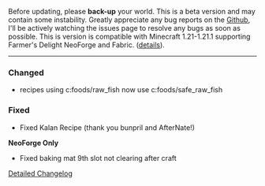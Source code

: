 Before updating, please **back-up** your world. This is a beta version and
may contain some instability. Greatly appreciate any bug reports on the
[Github](https://github.com/ChefMooon/ubes-delight/issues), I'll be
actively watching the issues page to resolve any bugs as soon as possible.
This is version is compatible with Minecraft 1.21-1.21.1 supporting Farmer's Delight
NeoForge and Fabric.
([details](https://github.com/ChefMooon/ubes-delight/wiki#compatible-versions)).

***

### Changed
- recipes using c:foods/raw_fish now use c:foods/safe_raw_fish

### Fixed
- Fixed Kalan Recipe (thank you bunpril and AfterNate!)

**NeoForge Only**
- Fixed baking mat 9th slot not clearing after craft

[Detailed Changelog](https://github.com/ChefMooon/ubes-delight/wiki/Detailed-Changelog)
